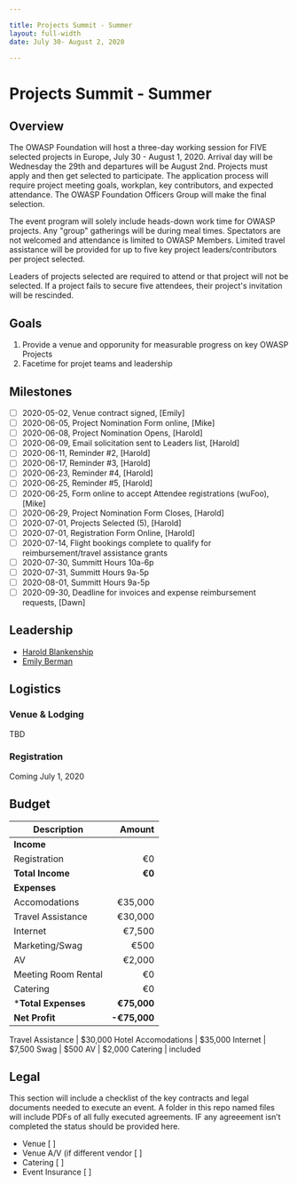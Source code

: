```yaml
---

title: Projects Summit - Summer
layout: full-width
date: July 30- August 2, 2020

---
```


# Projects Summit - Summer

## Overview

The OWASP Foundation will host a three-day working session for FIVE selected projects in Europe, July 30 - August 1, 2020. Arrival day will be Wednesday the 29th and departures will be August 2nd. Projects must apply and then get selected to participate. The application process will require project meeting goals, workplan, key contributors, and expected attendance. The OWASP Foundation Officers Group will make the final selection.

The event program will solely include heads-down work time for OWASP projects. Any "group" gatherings will be during meal times. Spectators are not welcomed and attendance is limited to OWASP Members. Limited travel assistance will be provided for up to five key project leaders/contributors per project selected.

Leaders of projects selected are required to attend or that project will not be selected. If a project fails to secure five attendees, their project's invitation will be rescinded.

## Goals

1. Provide a venue and opporunity for measurable progress on key OWASP Projects
2. Facetime for projet teams and leadership

## Milestones

- [ ] 2020-05-02, Venue contract signed, [Emily]
- [ ] 2020-06-05, Project Nomination Form online, [Mike]
- [ ] 2020-06-08, Project Nomination Opens, [Harold]
- [ ] 2020-06-09, Email solicitation sent to Leaders list, [Harold]
- [ ] 2020-06-11, Reminder #2, [Harold]
- [ ] 2020-06-17, Reminder #3, [Harold]
- [ ] 2020-06-23, Reminder #4, [Harold]
- [ ] 2020-06-25, Reminder #5, [Harold]
- [ ] 2020-06-25, Form online to accept Attendee registrations (wuFoo), [Mike]
- [ ] 2020-06-29, Project Nomination Form Closes, [Harold]
- [ ] 2020-07-01, Projects Selected (5), [Harold]
- [ ] 2020-07-01, Registration Form Online, [Harold]
- [ ] 2020-07-14, Flight bookings complete to qualify for reimbursement/travel assistance grants
- [ ] 2020-07-30, Summitt Hours 10a-6p
- [ ] 2020-07-31, Summitt Hours 9a-5p
- [ ] 2020-08-01, Summitt Hours 9a-5p
- [ ] 2020-09-30, Deadline for invoices and expense reimbursement requests, [Dawn]

## Leadership

* [Harold Blankenship](mailto:harold.blankenship@owasp.com?subject=Project%20Summit%20Summer)
* [Emily Berman](mailto:emily.berman@owasp.com?subject=Project%20Summit%20Summer)

## Logistics

### Venue & Lodging
TBD

### Registration 

Coming July 1, 2020

## Budget 

Description            | Amount
--------------         | ------------:
**Income**             | 
Registration           | &euro;0 
**Total Income**       | **&euro;0**
**Expenses**           | 
Accomodations          | &euro;35,000 
Travel Assistance      | &euro;30,000 
Internet               | &euro;7,500 
Marketing/Swag         | &euro;500
AV                     | &euro;2,000
Meeting Room Rental    | &euro;0
Catering               | &euro;0
***Total Expenses**    | **&euro;75,000**
**Net Profit**         | **-&euro;75,000**

Travel Assistance      | $30,000 
Hotel Accomodations    | $35,000 
Internet               | $7,500 
Swag                   | $500
AV                     | $2,000 
Catering               | included

## Legal

This section will include a checklist of the key contracts and legal documents needed to execute an event. A folder in this repo named files will include PDFs of all fully executed agreements. IF any agreeement isn’t completed the status should be provided here.

* Venue [ ]
* Venue A/V (if different vendor [ ]
* Catering [ ]
* Event Insurance [ ]
